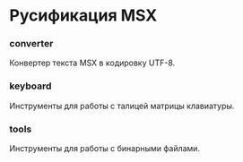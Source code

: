 # Русификация MSX 

### converter
Конвертер текста MSX в кодировку UTF-8.

### keyboard
Инструменты для работы с талицей матрицы клавиатуры.

### tools
Инструменты для работы с бинарными файлами.
